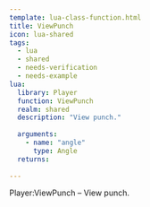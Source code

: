 ```yaml
---
template: lua-class-function.html
title: ViewPunch
icon: lua-shared
tags:
  - lua
  - shared
  - needs-verification
  - needs-example
lua:
  library: Player
  function: ViewPunch
  realm: shared
  description: "View punch."
  
  arguments:
    - name: "angle"
      type: Angle
  returns:
    
---
```


<div class="lua__search__keywords">
Player:ViewPunch &#x2013; View punch.
</div>
